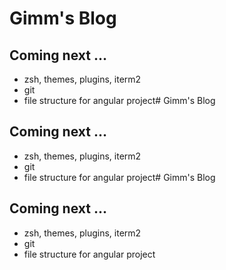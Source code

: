 # Gimm's Blog
## Coming next ...
- zsh, themes, plugins, iterm2
- git
- file structure for angular project# Gimm's Blog
## Coming next ...
- zsh, themes, plugins, iterm2
- git
- file structure for angular project# Gimm's Blog
## Coming next ...
- zsh, themes, plugins, iterm2
- git
- file structure for angular project
